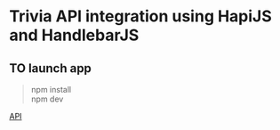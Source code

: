 # Trivia API integration using HapiJS and HandlebarJS
 
 ## TO launch app <br/>
 > npm install <br/>
 > npm dev <br/>
 
 [API](https://opentdb.com/api_config.php)
